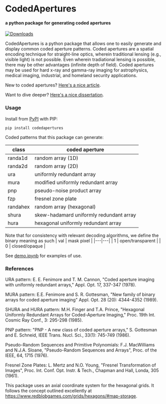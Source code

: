 # CodedApertures
#### a python package for generating coded apertures  

[![Downloads](https://static.pepy.tech/personalized-badge/codedapertures?period=total&units=international_system&left_color=black&right_color=blue&left_text=Downloads)](https://pepy.tech/project/codedapertures)

CodedApertures is a python package that allows one to easily generate and display common coded aperture patterns. Coded apertures are a spatial encoding technique for straight-line optics, wherein traditional lensing (e.g., visible light) is not possible. Even wherein tradiational lensing is possible, there may be other advantages (infinite depth of field). Coded apertures may be used for hard x-ray and gamma-ray imaging for astrophysics, medical imaging, industrial, and homeland security applications.

New to coded apertures? [Here's a nice article](https://www.paulcarlisle.net/codedaperture/).

Want to dive deeper? [Here's a nice dissertation](https://dspace.mit.edu/handle/1721.1/8684).

### Usage

Install from [PyPI](https://pypi.org/project/codedapertures/) with PIP:
```
pip install codedapertures
```

Coded patterns that this package can generate:

| class | coded aperture |
|---|---|
| randa1d | random array (1D) |
| randa2d | random array (2D) |
| ura | uniformly redundant array |
| mura | modified uniformly redundant array |
| pnp | pseudo-noise product array |
| fzp | fresnel zone plate |
| randahex | random array (hexagonal) |
| shura | skew-hadamard uniformly redundant array |
| hura | hexagonal uniformly redundant array |

Note that for consistency with relevant decoding algorithms, we define the
binary meaning as such
| val | mask pixel |
|---|---|
| 1 | open/transparent |
| 0 | closed/opaque |

See [demo.ipynb](https://github.com/bpops/codedapertures/blob/master/demo.ipynb) for examples of use.

### References

URA pattern: E. E. Fenimore and T. M. Cannon, "Coded aperture imaging with uniformly redundant arrays," Appl. Opt. 17, 337-347 (1978).

MURA pattern:  E.E. Fenimore and S. R. Gottesman, "New family of binary arrays for coded aperture imaging" Appl. Opt. 28 (20): 4344-4352 (1989).

SHURA and HURA pattern: M.H. Finger and T.A. Prince, "Hexagonal Uniformly Redundant Arrays for Coded-Aperture Imaging," Proc. 19th Int. Cosmic Ray Conf., 3: 295-298 (1985).

PNP pattern: "PNP - A new class of coded aperture arrays," S. Gottesman and E. Schneid, IEEE Trans. Nucl. Sci., 33(1): 745-749 (1986).

Pseudo-Random Sequences and Primitive Polynomials: F.J. MacWilliams and N.J.A. Sloane, "Pseudo-Random Sequences and Arrays", Proc. of the IEEE, 64, 1715 (1976).

Fresnel Zone Plates: L. Mertz and N.O. Young, "Fresnel Transformation of Images", Proc. Int. Conf. Opt. Instr. & Tech., Chapman and Hall, Londa, 305 (1961).

This package uses an axial coordinate system for the hexagonal grids. It follows the concept outlined excellently at https://www.redblobgames.com/grids/hexagons/#map-storage.
